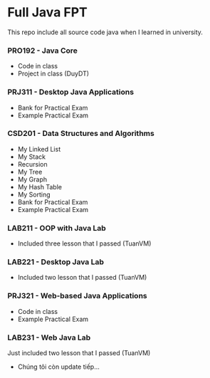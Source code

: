 # Full Java FPT

This repo include all source code java when I learned in university.

### PRO192 - Java Core

- Code in class
- Project in class (DuyDT)

### PRJ311 - Desktop Java Applications

- Bank for Practical Exam
- Example Practical Exam

### CSD201 - Data Structures and Algorithms

- My Linked List
- My Stack
- Recursion
- My Tree
- My Graph
- My Hash Table
- My Sorting
- Bank for Practical Exam
- Example Practical Exam

### LAB211 - OOP with Java Lab

- Included three lesson that I passed (TuanVM)

### LAB221 - Desktop Java Lab

- Included two lesson that I passed (TuanVM)

### PRJ321 - Web-based Java Applications

- Code in class
- Example Practical Exam

### LAB231 - Web Java Lab

Just included two lesson that I passed (TuanVM)
- Chúng tôi còn update tiếp...
